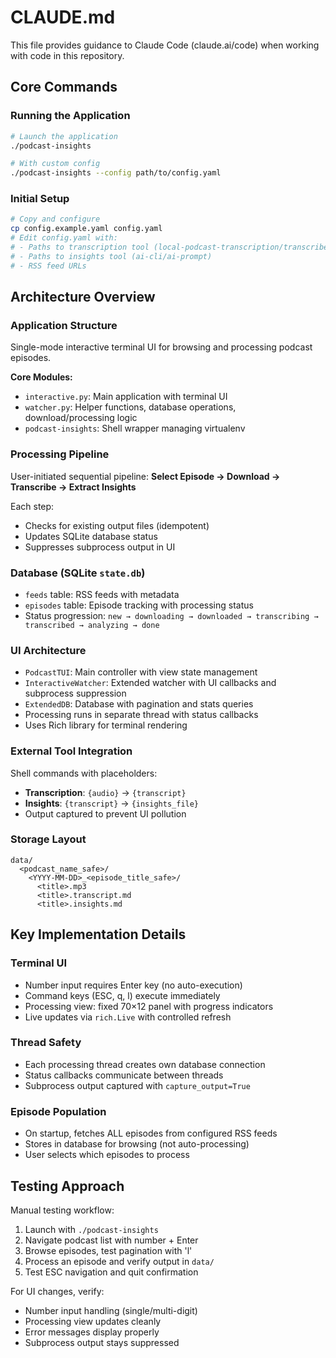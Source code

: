 # CLAUDE.md

This file provides guidance to Claude Code (claude.ai/code) when working with code in this repository.

## Core Commands

### Running the Application
```bash
# Launch the application
./podcast-insights

# With custom config
./podcast-insights --config path/to/config.yaml
```

### Initial Setup
```bash
# Copy and configure
cp config.example.yaml config.yaml
# Edit config.yaml with:
# - Paths to transcription tool (local-podcast-transcription/transcribe.sh)
# - Paths to insights tool (ai-cli/ai-prompt)
# - RSS feed URLs
```

## Architecture Overview

### Application Structure
Single-mode interactive terminal UI for browsing and processing podcast episodes.

**Core Modules:**
- `interactive.py`: Main application with terminal UI
- `watcher.py`: Helper functions, database operations, download/processing logic
- `podcast-insights`: Shell wrapper managing virtualenv

### Processing Pipeline
User-initiated sequential pipeline: **Select Episode → Download → Transcribe → Extract Insights**

Each step:
- Checks for existing output files (idempotent)
- Updates SQLite database status
- Suppresses subprocess output in UI

### Database (SQLite `state.db`)
- `feeds` table: RSS feeds with metadata
- `episodes` table: Episode tracking with processing status
- Status progression: `new → downloading → downloaded → transcribing → transcribed → analyzing → done`

### UI Architecture
- `PodcastTUI`: Main controller with view state management
- `InteractiveWatcher`: Extended watcher with UI callbacks and subprocess suppression
- `ExtendedDB`: Database with pagination and stats queries
- Processing runs in separate thread with status callbacks
- Uses Rich library for terminal rendering

### External Tool Integration
Shell commands with placeholders:
- **Transcription**: `{audio}` → `{transcript}`
- **Insights**: `{transcript}` → `{insights_file}`
- Output captured to prevent UI pollution

### Storage Layout
```
data/
  <podcast_name_safe>/
    <YYYY-MM-DD>_<episode_title_safe>/
      <title>.mp3
      <title>.transcript.md
      <title>.insights.md
```

## Key Implementation Details

### Terminal UI
- Number input requires Enter key (no auto-execution)
- Command keys (ESC, q, l) execute immediately
- Processing view: fixed 70×12 panel with progress indicators
- Live updates via `rich.Live` with controlled refresh

### Thread Safety
- Each processing thread creates own database connection
- Status callbacks communicate between threads
- Subprocess output captured with `capture_output=True`

### Episode Population
- On startup, fetches ALL episodes from configured RSS feeds
- Stores in database for browsing (not auto-processing)
- User selects which episodes to process

## Testing Approach

Manual testing workflow:
1. Launch with `./podcast-insights`
2. Navigate podcast list with number + Enter
3. Browse episodes, test pagination with 'l'
4. Process an episode and verify output in `data/`
5. Test ESC navigation and quit confirmation

For UI changes, verify:
- Number input handling (single/multi-digit)
- Processing view updates cleanly
- Error messages display properly
- Subprocess output stays suppressed